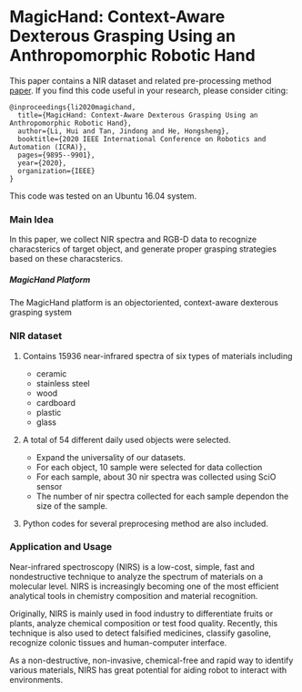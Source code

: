 # MagicHand: Context-Aware Dexterous Grasping Using an Anthropomorphic Robotic Hand

This paper contains a NIR dataset and related pre-processing method [paper](https://ieeexplore.ieee.org/document/9196538). If you find this code useful in your research, please consider citing:

    @inproceedings{li2020magichand,
      title={MagicHand: Context-Aware Dexterous Grasping Using an Anthropomorphic Robotic Hand},
      author={Li, Hui and Tan, Jindong and He, Hongsheng},
      booktitle={2020 IEEE International Conference on Robotics and Automation (ICRA)},
      pages={9895--9901},
      year={2020},
      organization={IEEE}
    }

This code was tested on an Ubuntu 16.04 system.

### Main Idea
In this paper, we collect NIR spectra and RGB-D data to recognize characsterics of target object, and generate proper grasping strategies based on these characsterics.  

##### MagicHand Platform #####
The MagicHand platform is an objectoriented, context-aware dexterous grasping system


### NIR dataset
1. Contains 15936 near-infrared spectra of six types of materials including
    * ceramic 
    * stainless steel 
    * wood 
    * cardboard 
    * plastic
    * glass 
2. A total of 54 different daily used objects were selected. 
    * Expand the universality of our datasets. 
    * For each object, 10 sample were selected for data collection 
    * For each sample, about 30 nir spectra was collected using SciO sensor 
    * The number of nir spectra collected for each sample dependon the size of the sample. 

3. Python codes for several preprocesing method are also included.


### Application and Usage
Near-infrared spectroscopy (NIRS) is a low-cost, simple, fast and nondestructive technique to analyze the spectrum of materials on a molecular level. NIRS is increasingly becoming one of the most efficient analytical tools in chemistry composition and material recognition.  

Originally, NIRS is mainly used in food industry to differentiate fruits or plants, analyze chemical composition or test food quality. Recently, this technique is also used to detect falsified medicines, classify gasoline, recognize colonic tissues and human-computer interface. 

As a non-destructive, non-invasive, chemical-free and rapid way to identify various materials, NIRS has great potential for aiding robot to interact with environments. 
